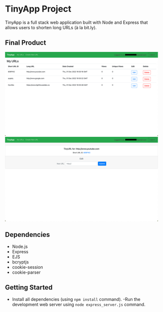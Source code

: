 # TinyApp Project

TinyApp is a full stack web application built with Node and Express that allows users to shorten long URLs (à la bit.ly).

## Final Product

!["Home page: Here you can view and access all your urls"](https://github.com/erikwehrmann/tinyapp/blob/master/docs/urls-page.png)
!["Url page: Here you can edit the url, or visit the original page"](https://github.com/erikwehrmann/tinyapp/blob/master/docs/urls:id-page-example.png)

## Dependencies

- Node.js
- Express
- EJS
- bcryptjs
- cookie-session
- cookie-parser

## Getting Started

- Install all dependencies (using `npm install` command).
-Run the development web server using `node express_server.js` command.